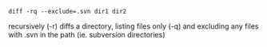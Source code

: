 `diff -rq --exclude=.svn dir1 dir2`

recursively (-r) diffs a directory, listing files only (-q) and
excluding any files with .svn in the path (ie. subversion directories)